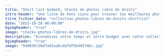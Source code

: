```yaml
---
title: "Short list &ndash; Stocks de photos libre de droits"
intro-header: "Une liste de bons coins pour trouver les meilleures photos sans droits d'auteur. Retrouvez un bonus en fin de liste. N'hésitez pas à le bookmarker."
titre_fichier_data: "collection_photos-libres-de-droits-shortlist"
date: "2015-10-20 00:00:00"
bgimgheader: "true"
image: "stocks-photos-libres-de-droits.jpg"
description: "Economisez votre temps et votre budget avec cette collection de stocks de photographies libres de droits."
bgimgheader: "true"
image: "949839c56d7a02aabcdafdf5b445f4bc.jpg"
---
```

